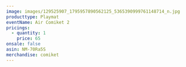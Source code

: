 ```yaml
---
image: images/129525907_1795957890562125_5365390999761148714_n.jpg
producttype: Playmat
eventName: Air Comiket 2
pricings:
  - quantity: 1
    price: 65
onsale: false
asin: NM-70Ra5S
merchandise: comiket
---
```

